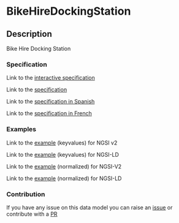 # BikeHireDockingStation

## Description 

Bike Hire Docking Station
### Specification

Link to the [interactive specification](https://swagger.lab.fiware.org/?url=https://smart-data-models.github.io/dataModel.Transportation/BikeHireDockingStation/swagger.yaml)

Link to the [specification](https://github.com/smart-data-models/dataModel.Transportation/blob/master/BikeHireDockingStation/doc/spec.md)

Link to the [specification in Spanish](https://github.com/smart-data-models/dataModel.Transportation/blob/master/BikeHireDockingStation/doc/spec_ES.md)

Link to the [specification in French](https://github.com/smart-data-models/dataModel.Transportation/blob/master/BikeHireDockingStation/doc/spec_FR.md)
### Examples

Link to the [example](https://smart-data-models.github.io/dataModel.Transportation/BikeHireDockingStation/examples/example.json) (keyvalues) for NGSI v2

Link to the [example](https://smart-data-models.github.io/dataModel.Transportation/BikeHireDockingStation/examples/example.jsonld) (keyvalues) for NGSI-LD

Link to the [example](https://smart-data-models.github.io/dataModel.Transportation/BikeHireDockingStation/examples/example-normalized.json) (normalized) for NGSI-V2

Link to the [example](https://smart-data-models.github.io/dataModel.Transportation/BikeHireDockingStation/examples/example-normalized.jsonld) (normalized) for NGSI-LD
### Contribution

 If you have any issue on this data model you can raise an [issue](https://github.com/smart-data-models/dataModel.Transportation/issues)  or contribute with a [PR](https://github.com/smart-data-models/dataModel.Transportation/pulls)